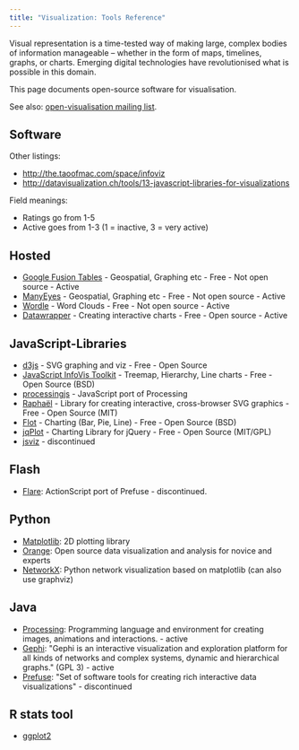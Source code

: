 ```yaml
---
title: "Visualization: Tools Reference"
---
```


Visual representation is a time-tested way of making large, complex bodies of information manageable – whether in the form of maps, timelines, graphs, or charts. Emerging digital technologies have revolutionised what is possible in
this domain.

This page documents open-source software for visualisation.

See also: [open-visualisation mailing list](http://lists.okfn.org/cgi-bin/mailman/listinfo/open-visualisation).


Software
--------

Other listings:

* http://the.taoofmac.com/space/infoviz
* http://datavisualization.ch/tools/13-javascript-libraries-for-visualizations

Field meanings:

* Ratings go from 1-5
* Active goes from 1-3 (1 = inactive, 3 = very active)

Hosted
------

* [Google Fusion Tables](http://www.google.com/fusiontables/)  - Geospatial, Graphing etc - Free - Not open source - Active
* [ManyEyes](http://www.ibm.com/software/data/cognos/manyeyes/) - Geospatial, Graphing etc - Free - Not open source - Active
* [Wordle](http://www.wordle.net) - Word Clouds - Free - Not open source - Active
* [Datawrapper](http://www.datawrapper.de) - Creating interactive charts - Free - Open source - Active


JavaScript-Libraries
--------------------

* [d3js](http://d3js.org) - SVG graphing and viz - Free - Open Source
* [JavaScript InfoVis Toolkit](http://thejit.org/) - Treemap, Hierarchy, Line charts - Free - Open Source (BSD)
* [processingjs](http://ejohn.org/blog/processingjs) - JavaScript port of Processing
* [Raphaël](http://raphaeljs.com/ ) - Library for creating interactive, cross-browser SVG graphics - Free - Open Source (MIT)
* [Flot](http://code.google.com/p/flot/) - Charting (Bar, Pie, Line) - Free - Open Source (BSD)
* [jqPlot](http://www.jqplot.com/) - Charting Library for jQuery - Free - Open Source (MIT/GPL)
* [jsviz](http://code.google.com/p/jsviz/) - discontinued


Flash
-----

* [Flare](http://flare.prefuse.org/): ActionScript port of Prefuse - discontinued.


Python
------

* [Matplotlib](http://matplotlib.sourceforge.net/): 2D plotting library
* [Orange](http://www.ailab.si/orange/): Open source data visualization and analysis for novice and experts
* [NetworkX](http://networkx.lanl.gov/): Python network visualization based on matplotlib (can also use graphviz)


Java
----

* [Processing](http://www.processing.org/): Programming language and environment for creating images, animations and interactions. - active
* [Gephi](http://gephi.org/): "Gephi is an interactive visualization and exploration platform for all kinds of networks and complex systems, dynamic and hierarchical graphs." (GPL 3) - active
* [Prefuse](http://prefuse.org/): "Set of software tools for creating rich interactive data visualizations" - discontinued


R stats tool
------------

* [ggplot2](http://had.co.nz/ggplot2/)
